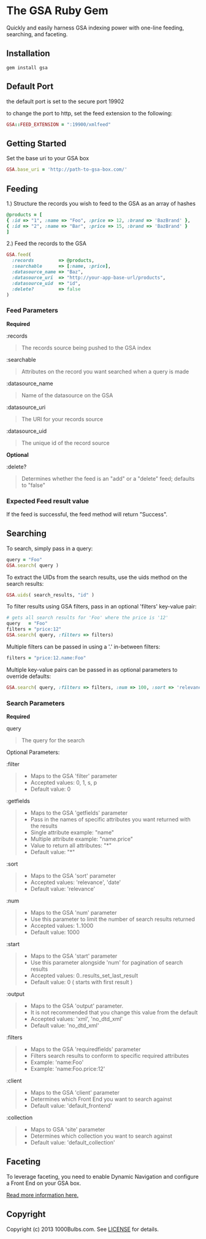 # The GSA Ruby Gem

Quickly and easily harness GSA indexing power with one-line feeding, searching, and faceting.

## Installation
```
gem install gsa
```

## Default Port
the default port is set to the secure port 19902

to change the port to http, set the feed extension to the following:
```ruby
GSA::FEED_EXTENSION = ":19900/xmlfeed"
```

## Getting Started
Set the base uri to your GSA box
```ruby
GSA.base_uri = 'http://path-to-gsa-box.com/'
```

## Feeding

1.) Structure the records you wish to feed to the GSA as an array of hashes
```ruby
@products = [ 
{ :id => "1", :name => "Foo", :price => 12, :brand => 'BazBrand' },
{ :id => "2", :name => "Bar", :price => 15, :brand => 'BazBrand' }
]
```

2.) Feed the records to the GSA
```ruby
GSA.feed(
  :records         => @products,
  :searchable      => [:name, :price],
  :datasource_name => "Baz",
  :datasource_uri  => "http://your-app-base-url/products",
  :datasource_uid  => "id",
  :delete?         => false
)
```

### Feed Parameters

**Required**

:records
>The records source being pushed to the GSA index

:searchable
>Attributes on the record you want searched when a query is made

:datasource_name
>Name of the datasource on the GSA

:datasource_uri
>The URI for your records source

:datasource_uid
>The unique id of the record source

**Optional**

:delete?
>Determines whether the feed is an "add" or a "delete" feed; defaults to "false"

### Expected Feed result value

If the feed is successful, the feed method will return "Success".

## Searching

To search, simply pass in a query:

```ruby
query = "Foo"
GSA.search( query )
```
To extract the UIDs from the search results, use the uids method on the search results:

```ruby
GSA.uids( search_results, "id" )
```

To filter results using GSA filters, pass in an optional 'filters' key-value pair:

```ruby
# gets all search results for 'Foo' where the price is '12'
query   = "Foo"
filters = "price:12"
GSA.search( query, :filters => filters)
```

Multiple filters can be passed in using a '.' in-between filters:

```ruby
filters = "price:12.name:Foo"
```

Multiple key-value pairs can be passed in as optional parameters to override defaults:

```ruby
GSA.search( query, :filters => filters, :num => 100, :sort => 'relevance', :output => 'xml')
```

### Search Parameters

**Required**

query
>The query for the search

Optional Parameters:

:filter
>* Maps to the GSA 'filter' parameter
>* Accepted values: 0, 1, s, p
>* Default value: 0

:getfields
>* Maps to the GSA 'getfields' parameter
>* Pass in the names of specific attributes you want returned with the results
>* Single attribute example: "name"
>* Multiple attribute example: "name.price"
>* Value to return all attributes: "*"
>* Default value: "*"

:sort
>* Maps to the GSA 'sort' parameter
>* Accepted values: 'relevance', 'date'
>* Default value: 'relevance'

:num
>* Maps to the GSA 'num' parameter
>* Use this parameter to limit the number of search results returned
>* Accepted values: 1..1000
>* Default value: 1000

:start
>* Maps to the GSA 'start' parameter
>* Use this parameter alongside 'num' for pagination of search results
>* Accepted values: 0..results_set_last_result
>* Default value: 0 ( starts with first result )

:output
>* Maps to the GSA 'output' parameter.
>* It is not recommended that you change this value from the default
>* Accepted values: 'xml', 'no_dtd_xml'
>* Default value: 'no_dtd_xml'

:filters
>* Maps to the GSA 'requiredfields' parameter
>* Filters search results to conform to specific required attributes
>* Example: 'name:Foo'
>* Example: 'name:Foo.price:12'

:client
>* Maps to the GSA 'client' parameter
>* Determines which Front End you want to search against
>* Default value: 'default_frontend'

:collection
>* Maps to GSA 'site' parameter
>* Determines which collection you want to search against
>* Default value: 'default_collection'

## Faceting

To leverage faceting, you need to enable Dynamic Navigation and
configure a Front End on your GSA box. 

[Read more information here.](https://developers.google.com/search-appliance/documentation/68/help_gsa/serve_dynamic_navigation)

## Copyright
Copyright (c) 2013 1000Bulbs.com.
See [LICENSE][] for details.

[license]: LICENSE.txt
